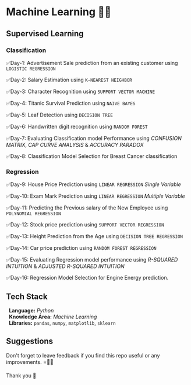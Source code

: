 
# Machine Learning 🚀🚨

## Supervised Learning  

### Classification

✅Day-1: Advertisement Sale prediction from an existing customer using `LOGISTIC REGRESSION`

✅Day-2: Salary Estimation using ```K-NEAREST NEIGHBOR```

✅Day-3: Character Recognition using ``SUPPORT VECTOR MACHINE``

✅Day-4: Titanic Survival Prediction using ``NAIVE BAYES``

✅Day-5: Leaf Detection using ``DECISION TREE``

✅Day-6: Handwritten digit recognition using ``RANDOM FOREST``

✅Day-7: Evaluating Classification model Performance using _CONFUSION MATRIX_, _CAP CURVE ANALYSIS_ & _ACCURACY PARADOX_

✅Day-8: Classification Model Selection for Breast Cancer classification

### Regression

✅Day-9: House Price Prediction using ``LINEAR REGRESSION`` _Single Variable_

✅Day-10: Exam Mark Prediction using ``LINEAR REGRESSION`` _Multiple Variable_

✅Day-11: Predicting the Previous salary of the New Employee using ``POLYNOMIAL REGRESSION``

✅Day-12: Stock price prediction using ``SUPPORT VECTOR REGRESSION``

✅Day-13: Height Prediction from the Age using ``DECISION TREE REGRESSION``

✅Day-14: Car price prediction using ``RANDOM FOREST REGRESSION``

✅Day-15: Evaluating Regression model performance using _R-SQUARED INTUITION_ & _ADJUSTED R-SQUARED INTUITION_

✅Day-16: Regression Model Selection for Engine Energy prediction.



                             
## Tech Stack  

 &nbsp; **Language:** _Python_  
 &nbsp; **Knowledge Area:** _Machine Learning_  
 &nbsp; **Libraries:** ```pandas```, ```numpy```, ```matplotlib```, ```sklearn```


## Suggestions

Don't forget to leave feedback if you find this repo useful or any improvements. ⭐🌹🥧

Thank you 🧡

    